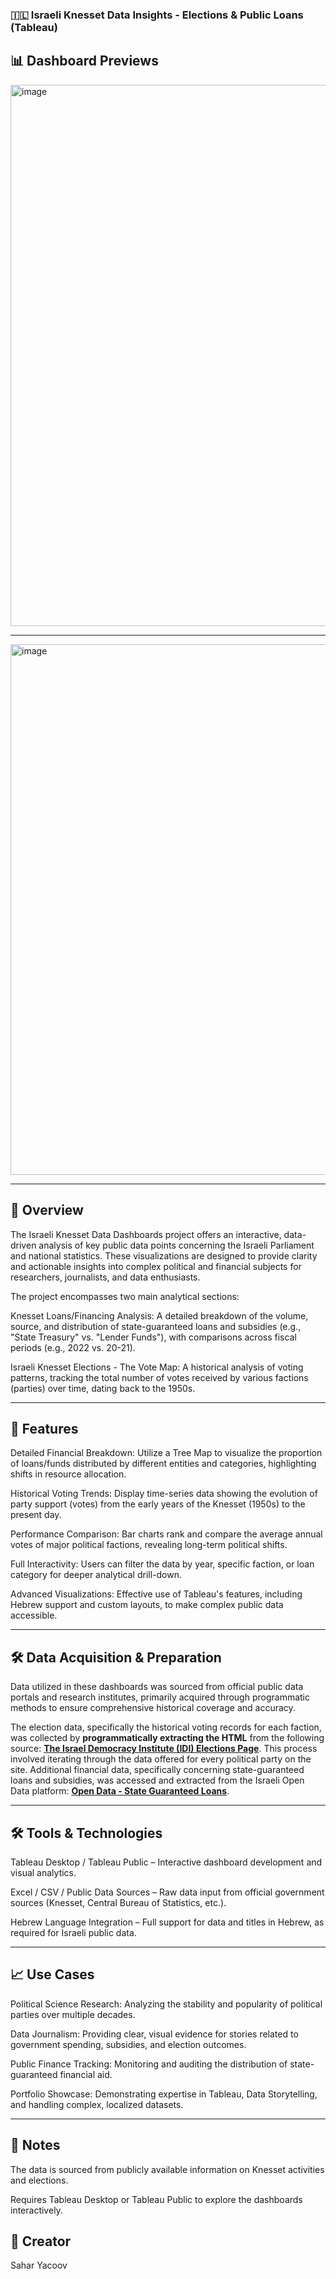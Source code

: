 ### 🇮🇱 Israeli Knesset Data Insights - Elections & Public Loans (Tableau)
## 📊 Dashboard Previews
<img width="1503" height="866" alt="image" src="https://github.com/user-attachments/assets/18f775ec-8340-4f27-ba47-da88e614ff1d" />

---

<img width="1497" height="849" alt="image" src="https://github.com/user-attachments/assets/8bbacbdc-b594-4442-a677-065455562292" />

---

## 🧠 Overview
The Israeli Knesset Data Dashboards project offers an interactive, data-driven analysis of key public data points concerning the Israeli Parliament and national statistics. These visualizations are designed to provide clarity and actionable insights into complex political and financial subjects for researchers, journalists, and data enthusiasts.

The project encompasses two main analytical sections:

Knesset Loans/Financing Analysis: A detailed breakdown of the volume, source, and distribution of state-guaranteed loans and subsidies (e.g., "State Treasury" vs. "Lender Funds"), with comparisons across fiscal periods (e.g., 2022 vs. 20-21).

Israeli Knesset Elections - The Vote Map: A historical analysis of voting patterns, tracking the total number of votes received by various factions (parties) over time, dating back to the 1950s.

--- 

## 🔧 Features
Detailed Financial Breakdown: Utilize a Tree Map to visualize the proportion of loans/funds distributed by different entities and categories, highlighting shifts in resource allocation.

Historical Voting Trends: Display time-series data showing the evolution of party support (votes) from the early years of the Knesset (1950s) to the present day.

Performance Comparison: Bar charts rank and compare the average annual votes of major political factions, revealing long-term political shifts.

Full Interactivity: Users can filter the data by year, specific faction, or loan category for deeper analytical drill-down.

Advanced Visualizations: Effective use of Tableau's features, including Hebrew support and custom layouts, to make complex public data accessible.

---

## 🛠 Data Acquisition & Preparation
Data utilized in these dashboards was sourced from official public data portals and research institutes, primarily acquired through programmatic methods to ensure comprehensive historical coverage and accuracy.

The election data, specifically the historical voting records for each faction, was collected by **programmatically extracting the HTML** from the following source: **[The Israel Democracy Institute (IDI) Elections Page](https://www.idi.org.il/policy/parties-and-elections/)**. This process involved iterating through the data offered for every political party on the site. Additional financial data, specifically concerning state-guaranteed loans and subsidies, was accessed and extracted from the Israeli Open Data platform: **[Open Data - State Guaranteed Loans](https://www.odata.org.il/dataset/f470fa97-ead0-4e54-935d-a192f81c45fb/resource/287ce436-12c1-40af-9a0e-7260f12c123f)**.

---
## 🛠 Tools & Technologies
Tableau Desktop / Tableau Public – Interactive dashboard development and visual analytics.

Excel / CSV / Public Data Sources – Raw data input from official government sources (Knesset, Central Bureau of Statistics, etc.).

Hebrew Language Integration – Full support for data and titles in Hebrew, as required for Israeli public data.

---

## 📈 Use Cases
Political Science Research: Analyzing the stability and popularity of political parties over multiple decades.

Data Journalism: Providing clear, visual evidence for stories related to government spending, subsidies, and election outcomes.

Public Finance Tracking: Monitoring and auditing the distribution of state-guaranteed financial aid.

Portfolio Showcase: Demonstrating expertise in Tableau, Data Storytelling, and handling complex, localized datasets.

---

## 📌 Notes
The data is sourced from publicly available information on Knesset activities and elections.

Requires Tableau Desktop or Tableau Public to explore the dashboards interactively.

## 🔗 Creator
Sahar Yacoov


